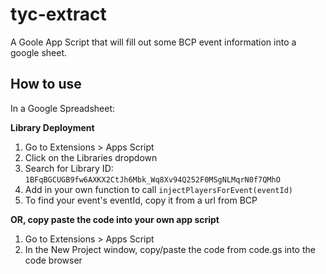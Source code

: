 # tyc-extract

A Goole App Script that will fill out some BCP event information into a google sheet.

## How to use

In a Google Spreadsheet:

**Library Deployment**

1. Go to Extensions > Apps Script
2. Click on the Libraries dropdown
3. Search for Library ID: `1BFqBGCUGB9fw6AXKX2CtJh6Mbk_Wq8Xv94Q252F0MSgNLMqrN0f7QMhO`
4. Add in your own function to call `injectPlayersForEvent(eventId)`
5. To find your event's eventId, copy it from a url from BCP

**OR, copy paste the code into your own app script**

1. Go to Extensions > Apps Script
2. In the New Project window, copy/paste the code from code.gs into the code browser


